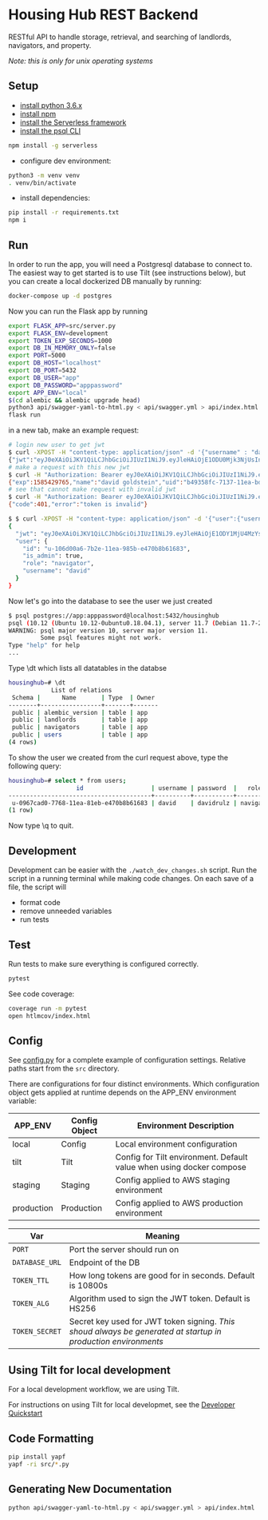 # Housing Hub REST Backend 

RESTful API to handle storage, retrieval, and searching of landlords, navigators, and property.

*Note: this is only for unix operating systems*

## Setup

- [install python 3.6.x](https://realpython.com/installing-python/)
- [install npm](https://www.npmjs.com/get-npm)
- [install the Serverless framework](https://serverless.com/framework/docs/providers/aws/guide/installation/)
- [install the psql CLI](https://www.pgcli.com/install)

```sh
npm install -g serverless
```

- configure dev environment:

```bash
python3 -m venv venv
. venv/bin/activate
```

- install dependencies:

```bash
pip install -r requirements.txt
npm i
```


## Run

In order to run the app, you will need a Postgresql database to connect to. The easiest way to get started is to use Tilt (see instructions below), but you can create a local dockerized DB manually by running:

```sh
docker-compose up -d postgres
```

Now you can run the Flask app by running 

```sh
export FLASK_APP=src/server.py
export FLASK_ENV=development
export TOKEN_EXP_SECONDS=1000
export DB_IN_MEMORY_ONLY=false
export PORT=5000
export DB_HOST="localhost"
export DB_PORT=5432
export DB_USER="app"
export DB_PASSWORD="apppassword"
export APP_ENV="local"
$(cd alembic && alembic upgrade head)
python3 api/swagger-yaml-to-html.py < api/swagger.yml > api/index.html
flask run
```

in a new tab, make an example request:
```bash
# login new user to get jwt
$ curl -XPOST -H "content-type: application/json" -d '{"username" : "david", "password" : "davidrulz"}' http://localhost:5000/auth/login 
{"jwt":"eyJ0eXAiOiJKV1QiLCJhbGciOiJIUzI1NiJ9.eyJleHAiOjE1ODU0Mjk3NjUsInVpZCI6ImI0OTM1OGZjLTcxMzctMTFlYS1iZDRmLWU0NzBiOGI2MTY4MyIsIm5hbWUiOiJkYXZpZCBnb2xkc3RlaW4ifQ.q6p91KS8iOme-K5baVlVSFBPW8K0kjdSJZ-IWSOF-cw"}
# make a request with this new jwt
$ curl -H "Authorization: Bearer eyJ0eXAiOiJKV1QiLCJhbGciOiJIUzI1NiJ9.eyJleHAiOjE1ODU0Mjk3NjUsInVpZCI6ImI0OTM1OGZjLTcxMzctMTFlYS1iZDRmLWU0NzBiOGI2MTY4MyIsIm5hbWUiOiJkYXZpZCBnb2xkc3RlaW4ifQ.q6p91KS8iOme-K5baVlVSFBPW8K0kjdSJZ-IWSOF-cw" http://localhost:5000/auth/status
{"exp":1585429765,"name":"david goldstein","uid":"b49358fc-7137-11ea-bd4f-e470b8b61683"}
# see that cannot make request with invalid jwt
$ curl -H "Authorization: Bearer eyJ0eXAiOiJKV1QiLCJhbGciOiJIUzI1NiJ9.eyJleHAiOjE1ODU0MzM0MjcsInVpZCI6IjNiOTJhZTVlLTcxNDAtMTFlYS1iZDRmLWU0NzBiOGI2MTY4MyIsIm5hbWUiOiJkYXZpZCBnb2xkc3RlaW4ifQ.j3bKF3YXalyHvFZ94LCZPN8HeuQEH5Bjbmusw-Js" http://localhost:5000/navigator
{"code":401,"error":"token is invalid"}

$ $ curl -XPOST -H "content-type: application/json" -d '{"user":{"username":"david","password":"davidrulz","role_id":"4","role":"navigator","is_admin":true}}' http://localhost:5000/auth/register
{
  "jwt": "eyJ0eXAiOiJKV1QiLCJhbGciOiJIUzI1NiJ9.eyJleHAiOjE1ODY1MjU4MzYsInV1aWQiOiJ1LTEwNmQwMGE2LTdiMmUtMTFlYS05ODViLWU0NzBiOGI2MTY4MyIsInVzZXJuYW1lIjoiZGF2aWQiLCJyb2xlIjoibmF2aWdhdG9yIn0.9g4Hc1W4_Dq78QWpCehl8VRmfunUagUJe0Ai1fAvgPQ", 
  "user": {
    "id": "u-106d00a6-7b2e-11ea-985b-e470b8b61683", 
    "is_admin": true, 
    "role": "navigator", 
    "username": "david"
  }
}
```

Now let's go into the database to see the user we just created

```bash
$ psql postgres://app:apppassword@localhost:5432/housinghub
psql (10.12 (Ubuntu 10.12-0ubuntu0.18.04.1), server 11.7 (Debian 11.7-2.pgdg90+1))
WARNING: psql major version 10, server major version 11.
         Some psql features might not work.
Type "help" for help
...
```
Type \dt which lists all datatables in the databse
```bash
housinghub=# \dt
            List of relations
 Schema |      Name       | Type  | Owner 
--------+-----------------+-------+-------
 public | alembic_version | table | app
 public | landlords       | table | app
 public | navigators      | table | app
 public | users           | table | app
(4 rows)
```
To show the user we created from the curl request above, type the following query:
```bash
housinghub=# select * from users;
                   id                   | username | password  |   role    | role_id | is_admin 
----------------------------------------+----------+-----------+-----------+---------+----------
 u-0967cad0-7768-11ea-81eb-e470b8b61683 | david    | davidrulz | navigator | 4       | f
(1 row)
```

Now type \q to quit.

## Development

Development can be easier with the `./watch_dev_changes.sh` script. Run the script in a running terminal while making code changes. On each save of a file, the script will 

- format code
- remove unneeded variables
- run tests

## Test

Run tests to make sure everything is configured correctly.
```sh
pytest
```

See code coverage:
```sh
coverage run -m pytest
open htlmcov/index.html
```

## Config

See [config.py](src/app/config.py) for a complete example of configuration settings. Relative paths start from the `src` directory.

There are configurations for four distinct environments. Which configuration object gets applied at runtime depends on the APP_ENV environment variable:

APP_ENV | Config Object | Environment Description
--------|---------------|-------------------------
local   | Config        | Local environment configuration
tilt    | Tilt          | Config for Tilt environment. Default value when using docker compose
staging | Staging       | Config applied to AWS staging environment
production | Production | Config applied to AWS production environment

Var | Meaning
--- | --- |
`PORT` | Port the server should run on
`DATABASE_URL` | Endpoint of the DB
`TOKEN_TTL` | How long tokens are good for in seconds. Default is 10800s
`TOKEN_ALG` | Algorithm used to sign the JWT token. Default is HS256
`TOKEN_SECRET` | Secret key used for JWT token signing. *This shoud always be generated at startup in production environments*

## Using Tilt for local development

For a local development workflow, we are using Tilt. 

For instructions on using Tilt for local developmet, see the [Developer Quickstart](https://github.com/code-for-charlottesville/housinghub/wiki/Developer-Quickstart)

## Code Formatting

```sh
pip install yapf
yapf -ri src/*.py
```

## Generating New Documentation

```sh
python api/swagger-yaml-to-html.py < api/swagger.yml > api/index.html
```
